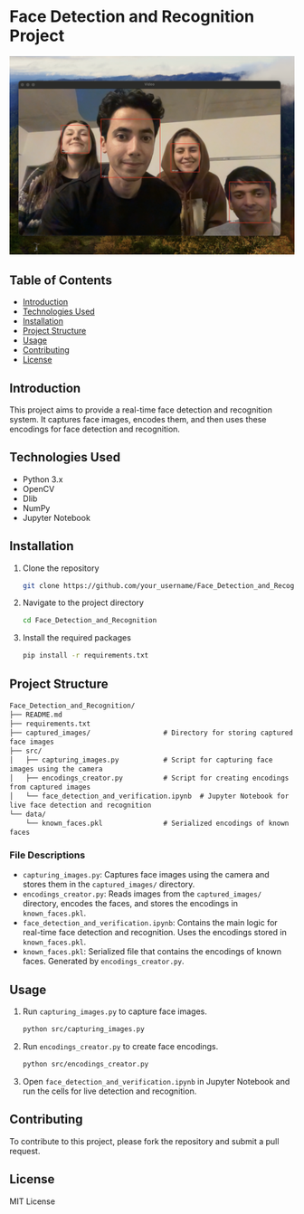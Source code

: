 # Face Detection and Recognition Project

![Project Showcase](captured_images/showcase.png)

## Table of Contents

- [Introduction](#introduction)
- [Technologies Used](#technologies-used)
- [Installation](#installation)
- [Project Structure](#project-structure)
- [Usage](#usage)
- [Contributing](#contributing)
- [License](#license)

## Introduction

This project aims to provide a real-time face detection and recognition system. It captures face images, encodes them, and then uses these encodings for face detection and recognition.

## Technologies Used

- Python 3.x
- OpenCV
- Dlib
- NumPy
- Jupyter Notebook

## Installation

1. Clone the repository
    ```bash
    git clone https://github.com/your_username/Face_Detection_and_Recognition.git
    ```
2. Navigate to the project directory
    ```bash
    cd Face_Detection_and_Recognition
    ```
3. Install the required packages
    ```bash
    pip install -r requirements.txt
    ```

## Project Structure

```
Face_Detection_and_Recognition/
├── README.md
├── requirements.txt
├── captured_images/                  # Directory for storing captured face images
├── src/
│   ├── capturing_images.py           # Script for capturing face images using the camera
│   ├── encodings_creator.py          # Script for creating encodings from captured images
│   └── face_detection_and_verification.ipynb  # Jupyter Notebook for live face detection and recognition
└── data/
    └── known_faces.pkl               # Serialized encodings of known faces
```

### File Descriptions

- `capturing_images.py`: Captures face images using the camera and stores them in the `captured_images/` directory.
- `encodings_creator.py`: Reads images from the `captured_images/` directory, encodes the faces, and stores the encodings in `known_faces.pkl`.
- `face_detection_and_verification.ipynb`: Contains the main logic for real-time face detection and recognition. Uses the encodings stored in `known_faces.pkl`.
- `known_faces.pkl`: Serialized file that contains the encodings of known faces. Generated by `encodings_creator.py`.

## Usage

1. Run `capturing_images.py` to capture face images.
    ```bash
    python src/capturing_images.py
    ```
2. Run `encodings_creator.py` to create face encodings.
    ```bash
    python src/encodings_creator.py
    ```
3. Open `face_detection_and_verification.ipynb` in Jupyter Notebook and run the cells for live detection and recognition.

## Contributing

To contribute to this project, please fork the repository and submit a pull request.

## License

MIT License
```
